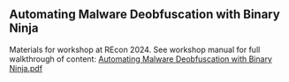 ## Automating Malware Deobfuscation with Binary Ninja

Materials for workshop at REcon 2024. See workshop manual for full walkthrough of content: [Automating Malware Deobfuscation with Binary Ninja.pdf](Automating%20Malware%20Deobfuscation%20with%20Binary%20Ninja.pdf)
